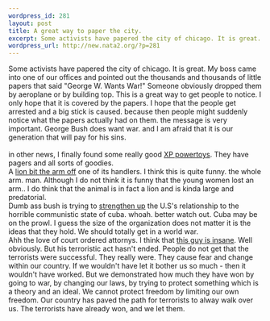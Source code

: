 ```yaml
--- 
wordpress_id: 281
layout: post
title: A great way to paper the city.
excerpt: Some activists have papered the city of chicago. It is great. My boss came into one of our offices and pointed out the thousands and thousands of little papers that said "George W. Wants War!" Someone obviously dropped them by aeroplane or by building top. This is a great way to get people to notice. I only hope that it is covered by the papers. I hope that the people get arrested and a big stick...
wordpress_url: http://new.nata2.org/?p=281
---
```

Some activists have papered the city of chicago. It is great. My boss came into one of our offices and pointed out the thousands and thousands of little papers that said "George W. Wants War!" Someone obviously dropped them by aeroplane or by building top. This is a great way to get people to notice. I only hope that it is covered by the papers. I hope that the people get arrested and a big stick is caused. because then people might suddenly notice what the papers actually had on them. the message is very important. George Bush does want war. and I am afraid that it is our generation that will pay for his sins. <br/><br/>in other news, I finally found some really good <a href="http://www.microsoft.com/windowsxp/pro/downloads/powertoys.asp">XP powertoys</a>. They have pagers and all sorts of goodies. <br/>A <a href="http://www.cnn.com/2002/US/05/12/lion.attack.ap/index.html
">lion bit the arm off</a> one of its handlers. I think this is quite funny. the whole arm. man. Although I do not think it is funny that the young women lost an arm.. I do think that the animal is in fact a lion and is kinda large and predatorial. <br/> Dumb ass bush is trying to <a href="http://www.cnn.com/2002/ALLPOLITICS/05/13/white.house.cuba/index.html">strengthen up</a> the U.S's relationship to the horrible communistic state of cuba. whoah. better watch out. Cuba may be on the prowl. I guess the size of the organization does not matter it is the ideas that they hold. We should totally get in a world war. <br/>
Ahh the love of court ordered attornys. I think that <a href="http://www.cnn.com/2002/US/05/12/inv.moussaoui.fbi/index.html">this guy is insane</a>. Well obviously. But his terroristic act hasn't ended. People do not get that the terrorists were successful. They really were. They cause fear and change within our country. If we wouldn't have let it bother us so much - then it wouldn't have worked. But we demonstrated how much they have won by going to war, by changing our laws, by trying to protect something which is a theory and an ideal. We cannot protect freedom by limiting our own freedom. Our country has paved the path for terrorists to alway walk over us.  The terrorists have already won, and we let them. 

